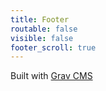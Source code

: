 ```yaml
---
title: Footer
routable: false
visible: false
footer_scroll: true
---
```


Built with [Grav CMS](http://getgrav.org)  
